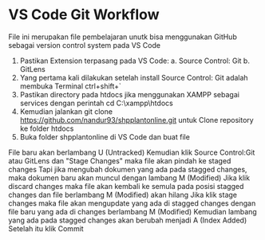 # VS Code Git Workflow
File ini merupakan file pembelajaran unutk bisa menggunakan GitHub sebagai version control system pada VS Code
1. Pastikan Extension terpasang pada VS Code:
    a. Source Control: Git
    b. GitLens
2. Yang pertama kali dilakukan setelah install Source Control: Git adalah membuka Terminal ctrl+shift+`
3. Pastikan directory pada htdocs jika menggunakan XAMPP sebagai services dengan perintah cd C:\xampp\htdocs
4. Kemudian jalankan git clone https://github.com/nandur93/shpplantonline.git untuk Clone repository ke folder htdocs
5. Buka folder shpplantonline di VS Code dan buat file


File baru akan berlambang U (Untracked)
Kemudian klik Source Control:Git atau GitLens dan "Stage Changes" maka file akan pindah ke staged changes
Tapi jika mengubah dokumen yang ada pada stagged changes, maka dokumen baru akan muncul dengan lambang M (Modified)
Jika klik discard changes maka file akan kembali ke semula pada posisi stagged changes dan file berlambang M (Modified) akan hilang
Jika klik stage changes maka file akan mengupdate yang ada di stagged changes dengan file baru yang ada di changes berlambang M (Modified)
Kemudian lambang yang ada pada stagged changes akan berubah menjadi A (Index Added)
Setelah itu klik Commit